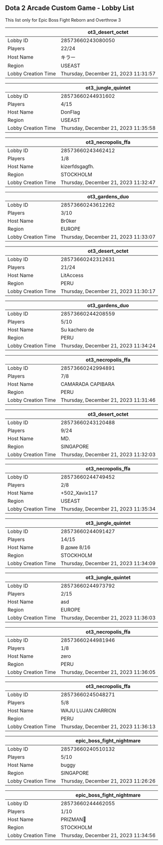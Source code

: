 ## Dota 2 Arcade Custom Game - Lobby List

This list only for Epic Boss Fight Reborn and Overthrow 3

|  | ot3_desert_octet |
| ------ | ------ |
| Lobby ID | 28573660243080050 |
| Players | 22/24 |
| Host Name | キラー |
| Region | USEAST |
| Lobby Creation Time | Thursday, December 21, 2023 11:31:57 |


|  | ot3_jungle_quintet |
| ------ | ------ |
| Lobby ID | 28573660244931602 |
| Players | 4/15 |
| Host Name | DonFlag |
| Region | USEAST |
| Lobby Creation Time | Thursday, December 21, 2023 11:35:58 |


|  | ot3_necropolis_ffa |
| ------ | ------ |
| Lobby ID | 28573660243462412 |
| Players | 1/8 |
| Host Name | kizerfdsgagfh. |
| Region | STOCKHOLM |
| Lobby Creation Time | Thursday, December 21, 2023 11:32:47 |


|  | ot3_gardens_duo |
| ------ | ------ |
| Lobby ID | 28573660243612262 |
| Players | 3/10 |
| Host Name | Br0ker |
| Region | EUROPE |
| Lobby Creation Time | Thursday, December 21, 2023 11:33:07 |


|  | ot3_desert_octet |
| ------ | ------ |
| Lobby ID | 28573660242312631 |
| Players | 21/24 |
| Host Name | LitAccess |
| Region | PERU |
| Lobby Creation Time | Thursday, December 21, 2023 11:30:17 |


|  | ot3_gardens_duo |
| ------ | ------ |
| Lobby ID | 28573660244208559 |
| Players | 5/10 |
| Host Name | Su kachero de |
| Region | PERU |
| Lobby Creation Time | Thursday, December 21, 2023 11:34:24 |


|  | ot3_necropolis_ffa |
| ------ | ------ |
| Lobby ID | 28573660242994891 |
| Players | 7/8 |
| Host Name | CAMARADA CAPIBARA |
| Region | PERU |
| Lobby Creation Time | Thursday, December 21, 2023 11:31:46 |


|  | ot3_desert_octet |
| ------ | ------ |
| Lobby ID | 28573660243120488 |
| Players | 9/24 |
| Host Name | MD. |
| Region | SINGAPORE |
| Lobby Creation Time | Thursday, December 21, 2023 11:32:03 |


|  | ot3_necropolis_ffa |
| ------ | ------ |
| Lobby ID | 28573660244749452 |
| Players | 2/8 |
| Host Name | +502_Xavix117 |
| Region | USEAST |
| Lobby Creation Time | Thursday, December 21, 2023 11:35:34 |


|  | ot3_jungle_quintet |
| ------ | ------ |
| Lobby ID | 28573660244091427 |
| Players | 14/15 |
| Host Name | В доме 8/16 |
| Region | STOCKHOLM |
| Lobby Creation Time | Thursday, December 21, 2023 11:34:09 |


|  | ot3_jungle_quintet |
| ------ | ------ |
| Lobby ID | 28573660244973792 |
| Players | 2/15 |
| Host Name | asd |
| Region | EUROPE |
| Lobby Creation Time | Thursday, December 21, 2023 11:36:03 |


|  | ot3_necropolis_ffa |
| ------ | ------ |
| Lobby ID | 28573660244981946 |
| Players | 1/8 |
| Host Name | zero |
| Region | PERU |
| Lobby Creation Time | Thursday, December 21, 2023 11:36:05 |


|  | ot3_necropolis_ffa |
| ------ | ------ |
| Lobby ID | 28573660245048271 |
| Players | 5/8 |
| Host Name | WAJU LUJAN CARRION |
| Region | PERU |
| Lobby Creation Time | Thursday, December 21, 2023 11:36:13 |


|  | epic_boss_fight_nightmare |
| ------ | ------ |
| Lobby ID | 28573660240510132 |
| Players | 5/10 |
| Host Name | buggy |
| Region | SINGAPORE |
| Lobby Creation Time | Thursday, December 21, 2023 11:26:26 |


|  | epic_boss_fight_nightmare |
| ------ | ------ |
| Lobby ID | 28573660244462055 |
| Players | 1/10 |
| Host Name | PRIZMAN📿 |
| Region | STOCKHOLM |
| Lobby Creation Time | Thursday, December 21, 2023 11:34:56 |


